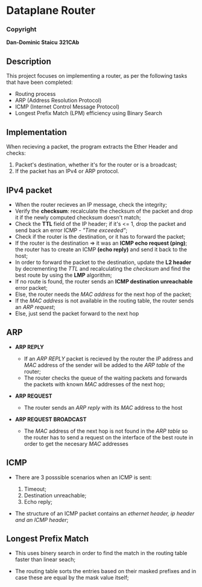 # Dataplane Router

### Copyright
**Dan-Dominic Staicu**
**321CAb**

## Description
This project focuses on implementing a router, as per the following tasks that have been completed:

- Routing process
- ARP (Address Resolution Protocol)
- ICMP (Internet Control Message Protocol)
- Longest Prefix Match (LPM) efficiency using Binary Search

## Implementation

When recieving a packet, the program extracts the Ether Header and checks:
1. Packet's destination, whether it's for the router or is a broadcast;
2. If the packet has an IPv4 or ARP protocol.

## IPv4 packet

- When the router recieves an IP message, check the integrity;
- Verify the **checksum**: recalculate the checksum of the packet and drop it if the newly computed checksum doesn't match;
- Check the **TTL** field of the IP header; if it's <= 1, drop the packet and send back an error ICMP - *"Time exceeded"*;
- Check if the router is the destination, or it has to forward the packet;
- If the router is the destination => it was an **ICMP echo request (ping)**; the router has to create an ICMP **(echo reply)** and send it back to the host;
- In order to forward the packet to the destination, update the **L2 header** by decrementing the *TTL* and recalculating the *checksum* and find the best route by using the **LMP** algorithm;
- If no route is found, the router sends an **ICMP destination unreachable** error packet;
- Else, the router needs the *MAC address* for the next hop of the packet;
- If the *MAC address* is not available in the routing table, the router sends an *ARP request*;
- Else, just send the packet forward to the next hop

## ARP

- **ARP REPLY** 
    - If an *ARP REPLY* packet is recieved by the router the *IP* address and *MAC* address of the sender will be added to the *ARP table* of the router;
    - The router checks the queue of the waiting packets and forwards the packets with known *MAC* addresses of the next hop;

- **ARP REQUEST**
    - The router sends an *ARP reply* with its *MAC* address to the host

- **ARP REQUEST BROADCAST**
    - The *MAC* address of the next hop is not found in the *ARP table* so the router has to send a request on the interface of the best route in order to get the necesary *MAC* addresses

## ICMP

- There are 3 posssible scenarios when an ICMP is sent:
    1. Timeout;
    2. Destination unreachable;
    3. Echo reply;

- The structure of an ICMP packet contains an *ethernet header, ip header and an ICMP header*;

## Longest Prefix Match

- This uses binery search in order to find the match in the routing table faster than linear seach;

- The routing table sorts the entries based on their masked prefixes and in case these are equal by the mask value itself;


